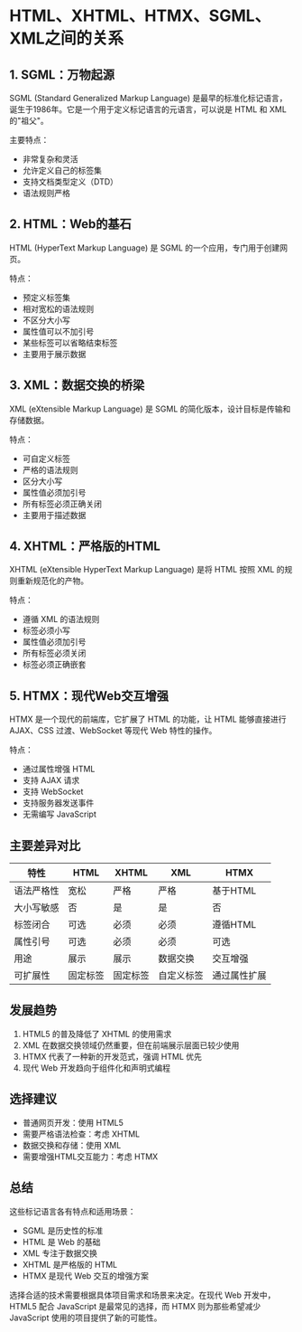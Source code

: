 # HTML、XHTML、HTMX、SGML、XML之间的关系

## 1. SGML：万物起源

SGML (Standard Generalized Markup Language) 是最早的标准化标记语言，诞生于1986年。它是一个用于定义标记语言的元语言，可以说是 HTML 和 XML 的"祖父"。

主要特点：
- 非常复杂和灵活
- 允许定义自己的标签集
- 支持文档类型定义（DTD）
- 语法规则严格

## 2. HTML：Web的基石

HTML (HyperText Markup Language) 是 SGML 的一个应用，专门用于创建网页。

特点：
- 预定义标签集
- 相对宽松的语法规则
- 不区分大小写
- 属性值可以不加引号
- 某些标签可以省略结束标签
- 主要用于展示数据

## 3. XML：数据交换的桥梁

XML (eXtensible Markup Language) 是 SGML 的简化版本，设计目标是传输和存储数据。

特点：
- 可自定义标签
- 严格的语法规则
- 区分大小写
- 属性值必须加引号
- 所有标签必须正确关闭
- 主要用于描述数据

## 4. XHTML：严格版的HTML

XHTML (eXtensible HyperText Markup Language) 是将 HTML 按照 XML 的规则重新规范化的产物。

特点：
- 遵循 XML 的语法规则
- 标签必须小写
- 属性值必须加引号
- 所有标签必须关闭
- 标签必须正确嵌套

## 5. HTMX：现代Web交互增强

HTMX 是一个现代的前端库，它扩展了 HTML 的功能，让 HTML 能够直接进行 AJAX、CSS 过渡、WebSocket 等现代 Web 特性的操作。

特点：
- 通过属性增强 HTML
- 支持 AJAX 请求
- 支持 WebSocket
- 支持服务器发送事件
- 无需编写 JavaScript

## 主要差异对比

| 特性 | HTML | XHTML | XML | HTMX |
|------|------|-------|-----|------|
| 语法严格性 | 宽松 | 严格 | 严格 | 基于HTML |
| 大小写敏感 | 否 | 是 | 是 | 否 |
| 标签闭合 | 可选 | 必须 | 必须 | 遵循HTML |
| 属性引号 | 可选 | 必须 | 必须 | 可选 |
| 用途 | 展示 | 展示 | 数据交换 | 交互增强 |
| 可扩展性 | 固定标签 | 固定标签 | 自定义标签 | 通过属性扩展 |

## 发展趋势

1. HTML5 的普及降低了 XHTML 的使用需求
2. XML 在数据交换领域仍然重要，但在前端展示层面已较少使用
3. HTMX 代表了一种新的开发范式，强调 HTML 优先
4. 现代 Web 开发趋向于组件化和声明式编程

## 选择建议

- 普通网页开发：使用 HTML5
- 需要严格语法检查：考虑 XHTML
- 数据交换和存储：使用 XML
- 需要增强HTML交互能力：考虑 HTMX

## 总结

这些标记语言各有特点和适用场景：
- SGML 是历史性的标准
- HTML 是 Web 的基础
- XML 专注于数据交换
- XHTML 是严格版的 HTML
- HTMX 是现代 Web 交互的增强方案

选择合适的技术需要根据具体项目需求和场景来决定。在现代 Web 开发中，HTML5 配合 JavaScript 是最常见的选择，而 HTMX 则为那些希望减少 JavaScript 使用的项目提供了新的可能性。